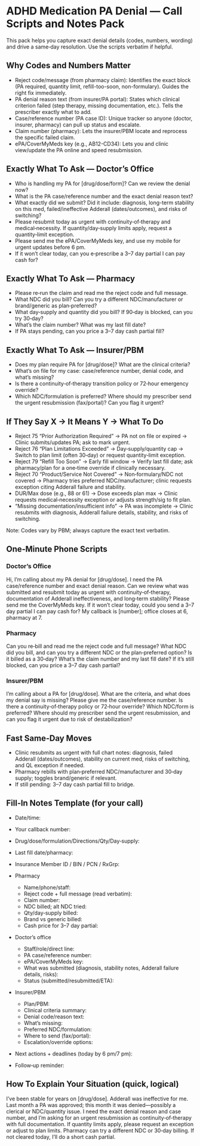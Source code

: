 # ADHD Medication PA Denial — Call Scripts and Notes Pack

This pack helps you capture exact denial details (codes, numbers, wording) and drive a same‑day resolution. Use the scripts verbatim if helpful.

## Why Codes and Numbers Matter
- Reject code/message (from pharmacy claim): Identifies the exact block (PA required, quantity limit, refill-too-soon, non-formulary). Guides the right fix immediately.
- PA denial reason text (from insurer/PA portal): States which clinical criterion failed (step therapy, missing documentation, etc.). Tells the prescriber exactly what to add.
- Case/reference number (PA case ID): Unique tracker so anyone (doctor, insurer, pharmacy) can pull up status and escalate.
- Claim number (pharmacy): Lets the insurer/PBM locate and reprocess the specific failed claim.
- ePA/CoverMyMeds key (e.g., AB12-CD34): Lets you and clinic view/update the PA online and speed resubmission.

## Exactly What To Ask — Doctor’s Office
- Who is handling my PA for [drug/dose/form]? Can we review the denial now?
- What is the PA case/reference number and the exact denial reason text?
- What exactly did we submit? Did it include: diagnosis, long-term stability on this med, failed/ineffective Adderall (dates/outcomes), and risks of switching?
- Please resubmit today as urgent with continuity‑of‑therapy and medical‑necessity. If quantity/day‑supply limits apply, request a quantity‑limit exception.
- Please send me the ePA/CoverMyMeds key, and use my mobile for urgent updates before 6 pm.
- If it won’t clear today, can you e‑prescribe a 3–7 day partial I can pay cash for?

## Exactly What To Ask — Pharmacy
- Please re‑run the claim and read me the reject code and full message.
- What NDC did you bill? Can you try a different NDC/manufacturer or brand/generic as plan‑preferred?
- What day‑supply and quantity did you bill? If 90‑day is blocked, can you try 30‑day?
- What’s the claim number? What was my last fill date?
- If PA stays pending, can you price a 3–7 day cash partial fill?

## Exactly What To Ask — Insurer/PBM
- Does my plan require PA for [drug/dose]? What are the clinical criteria?
- What’s on file for my case: case/reference number, denial code, and what’s missing?
- Is there a continuity‑of‑therapy transition policy or 72‑hour emergency override?
- Which NDC/formulation is preferred? Where should my prescriber send the urgent resubmission (fax/portal)? Can you flag it urgent?

## If They Say X → It Means Y → What To Do
- Reject 75 “Prior Authorization Required” → PA not on file or expired → Clinic submits/updates PA; ask to mark urgent.
- Reject 76 “Plan Limitations Exceeded” → Day‑supply/quantity cap → Switch to plan limit (often 30‑day) or request quantity‑limit exception.
- Reject 79 “Refill Too Soon” → Early fill window → Verify last fill date; ask pharmacy/plan for a one‑time override if clinically necessary.
- Reject 70 “Product/Service Not Covered” → Non‑formulary/NDC not covered → Pharmacy tries preferred NDC/manufacturer; clinic requests exception citing Adderall failure and stability.
- DUR/Max dose (e.g., 88 or 61) → Dose exceeds plan max → Clinic requests medical‑necessity exception or adjusts strength/sig to fit plan.
- “Missing documentation/insufficient info” → PA was incomplete → Clinic resubmits with diagnosis, Adderall failure details, stability, and risks of switching.

Note: Codes vary by PBM; always capture the exact text verbatim.

## One‑Minute Phone Scripts

### Doctor’s Office
Hi, I’m calling about my PA denial for [drug/dose]. I need the PA case/reference number and exact denial reason. Can we review what was submitted and resubmit today as urgent with continuity‑of‑therapy, documentation of Adderall ineffectiveness, and long‑term stability? Please send me the CoverMyMeds key. If it won’t clear today, could you send a 3–7 day partial I can pay cash for? My callback is [number]; office closes at 6, pharmacy at 7.

### Pharmacy
Can you re‑bill and read me the reject code and full message? What NDC did you bill, and can you try a different NDC or the plan‑preferred option? Is it billed as a 30‑day? What’s the claim number and my last fill date? If it’s still blocked, can you price a 3–7 day cash partial?

### Insurer/PBM
I’m calling about a PA for [drug/dose]. What are the criteria, and what does my denial say is missing? Please give me the case/reference number. Is there a continuity‑of‑therapy policy or 72‑hour override? Which NDC/form is preferred? Where should my prescriber send the urgent resubmission, and can you flag it urgent due to risk of destabilization?

## Fast Same‑Day Moves
- Clinic resubmits as urgent with full chart notes: diagnosis, failed Adderall (dates/outcomes), stability on current med, risks of switching, and QL exception if needed.
- Pharmacy rebills with plan‑preferred NDC/manufacturer and 30‑day supply; toggles brand/generic if relevant.
- If still pending: 3–7 day cash partial fill to bridge.

## Fill‑In Notes Template (for your call)
- Date/time:
- Your callback number:
- Drug/dose/formulation/Directions/Qty/Day‑supply:
- Last fill date/pharmacy:
- Insurance Member ID / BIN / PCN / RxGrp:

- Pharmacy
  - Name/phone/staff:
  - Reject code + full message (read verbatim):
  - Claim number:
  - NDC billed; alt NDC tried:
  - Qty/day‑supply billed:
  - Brand vs generic billed:
  - Cash price for 3–7 day partial:

- Doctor’s office
  - Staff/role/direct line:
  - PA case/reference number:
  - ePA/CoverMyMeds key:
  - What was submitted (diagnosis, stability notes, Adderall failure details, risks):
  - Status (submitted/resubmitted/ETA):

- Insurer/PBM
  - Plan/PBM:
  - Clinical criteria summary:
  - Denial code/reason text:
  - What’s missing:
  - Preferred NDC/formulation:
  - Where to send (fax/portal):
  - Escalation/override options:

- Next actions + deadlines (today by 6 pm/7 pm):
- Follow‑up reminder:

## How To Explain Your Situation (quick, logical)
I’ve been stable for years on [drug/dose]. Adderall was ineffective for me. Last month a PA was approved; this month it was denied—possibly a clerical or NDC/quantity issue. I need the exact denial reason and case number, and I’m asking for an urgent resubmission as continuity‑of‑therapy with full documentation. If quantity limits apply, please request an exception or adjust to plan limits. Pharmacy can try a different NDC or 30‑day billing. If not cleared today, I’ll do a short cash partial.

